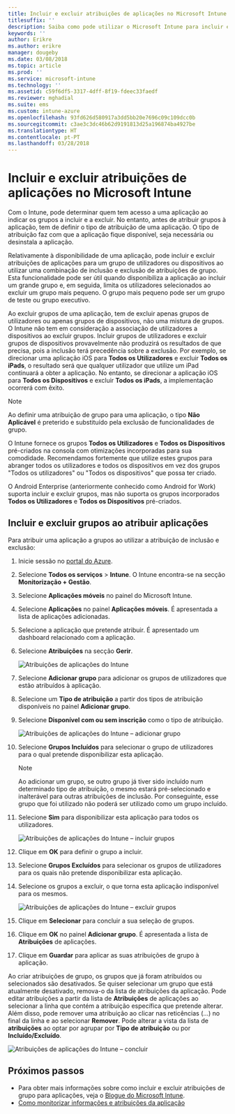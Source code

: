 ```yaml
---
title: Incluir e excluir atribuições de aplicações no Microsoft Intune
titlesuffix: ''
description: Saiba como pode utilizar o Microsoft Intune para incluir e excluir atribuições de aplicações.
keywords: ''
author: Erikre
ms.author: erikre
manager: dougeby
ms.date: 03/08/2018
ms.topic: article
ms.prod: ''
ms.service: microsoft-intune
ms.technology: ''
ms.assetid: c59f6df5-3317-4dff-8f19-fdeec33faedf
ms.reviewer: mghadial
ms.suite: ems
ms.custom: intune-azure
ms.openlocfilehash: 93fd626d580917a3dd5bb20e7696c09c109dcc0b
ms.sourcegitcommit: c3ae3c3dc46b62d9191813d25a196874ba4927be
ms.translationtype: HT
ms.contentlocale: pt-PT
ms.lasthandoff: 03/28/2018
---
```

# <a name="include-and-exclude-app-assignments-in-microsoft-intune"></a>Incluir e excluir atribuições de aplicações no Microsoft Intune

Com o Intune, pode determinar quem tem acesso a uma aplicação ao indicar os grupos a incluir e a excluir. No entanto, antes de atribuir grupos à aplicação, tem de definir o tipo de atribuição de uma aplicação. O tipo de atribuição faz com que a aplicação fique disponível, seja necessária ou desinstala a aplicação. 

Relativamente à disponibilidade de uma aplicação, pode incluir e excluir atribuições de aplicações para um grupo de utilizadores ou dispositivos ao utilizar uma combinação de inclusão e exclusão de atribuições de grupo. Esta funcionalidade pode ser útil quando disponibiliza a aplicação ao incluir um grande grupo e, em seguida, limita os utilizadores selecionados ao excluir um grupo mais pequeno. O grupo mais pequeno pode ser um grupo de teste ou grupo executivo. 

Ao excluir grupos de uma aplicação, tem de excluir apenas grupos de utilizadores ou apenas grupos de dispositivos, não uma mistura de grupos. O Intune não tem em consideração a associação de utilizadores a dispositivos ao excluir grupos. Incluir grupos de utilizadores e excluir grupos de dispositivos provavelmente não produzirá os resultados de que precisa, pois a inclusão terá precedência sobre a exclusão. Por exemplo, se direcionar uma aplicação iOS para **Todos os Utilizadores** e excluir **Todos os iPads**, o resultado será que qualquer utilizador que utilize um iPad continuará a obter a aplicação. No entanto, se direcionar a aplicação iOS para **Todos os Dispositivos** e excluir **Todos os iPads**, a implementação ocorrerá com êxito.  

>[!NOTE]
>Ao definir uma atribuição de grupo para uma aplicação, o tipo **Não Aplicável** é preterido e substituído pela exclusão de funcionalidades de grupo. 
>
>O Intune fornece os grupos **Todos os Utilizadores** e **Todos os Dispositivos** pré-criados na consola com otimizações incorporadas para sua comodidade. Recomendamos fortemente que utilize estes grupos para abranger todos os utilizadores e todos os dispositivos em vez dos grupos "Todos os utilizadores" ou "Todos os dispositivos" que possa ter criado.  
>
>O Android Enterprise (anteriormente conhecido como Android for Work) suporta incluir e excluir grupos, mas não suporta os grupos incorporados **Todos os Utilizadores** e **Todos os Dispositivos** pré-criados.

## <a name="including-and-excluding-groups-when-assigning-apps"></a>Incluir e excluir grupos ao atribuir aplicações 
Para atribuir uma aplicação a grupos ao utilizar a atribuição de inclusão e exclusão:
1. Inicie sessão no [portal do Azure](https://portal.azure.com).
2. Selecione **Todos os serviços** > **Intune**. O Intune encontra-se na secção **Monitorização + Gestão**.
3. Selecione **Aplicações móveis** no painel do Microsoft Intune.
4. Selecione **Aplicações** no painel **Aplicações móveis**. É apresentada a lista de aplicações adicionadas.
5. Selecione a aplicação que pretende atribuir. É apresentado um dashboard relacionado com a aplicação. 
6. Selecione **Atribuições** na secção **Gerir**. 

    ![Atribuições de aplicações do Intune](./media/apps-inc-exl-01.png)
7. Selecione **Adicionar grupo** para adicionar os grupos de utilizadores que estão atribuídos à aplicação. 
8. Selecione um **Tipo de atribuição** a partir dos tipos de atribuição disponíveis no painel **Adicionar grupo**.
9. Selecione **Disponível com ou sem inscrição** como o tipo de atribuição.

    ![Atribuições de aplicações do Intune – adicionar grupo](./media/apps-inc-exl-02.png)
10. Selecione **Grupos Incluídos** para selecionar o grupo de utilizadores para o qual pretende disponibilizar esta aplicação.

    >[!NOTE]
    >Ao adicionar um grupo, se outro grupo já tiver sido incluído num determinado tipo de atribuição, o mesmo estará pré-selecionado e inalterável para outras atribuições de inclusão. Por conseguinte, esse grupo que foi utilizado não poderá ser utilizado como um grupo incluído.

11. Selecione **Sim** para disponibilizar esta aplicação para todos os utilizadores.

    ![Atribuições de aplicações do Intune – incluir grupos](./media/apps-inc-exl-03.png)
12. Clique em **OK** para definir o grupo a incluir.
13. Selecione **Grupos Excluídos** para selecionar os grupos de utilizadores para os quais não pretende disponibilizar esta aplicação. 
14. Selecione os grupos a excluir, o que torna esta aplicação indisponível para os mesmos.

    ![Atribuições de aplicações do Intune – excluir grupos](./media/apps-inc-exl-04.png)
15. Clique em **Selecionar** para concluir a sua seleção de grupos.
16. Clique em **OK** no painel **Adicionar grupo**. É apresentada a lista de **Atribuições** de aplicações.
17. Clique em **Guardar** para aplicar as suas atribuições de grupo à aplicação.

Ao criar atribuições de grupo, os grupos que já foram atribuídos ou selecionados são desativados. Se quiser selecionar um grupo que está atualmente desativado, remova-o da lista de atribuições da aplicação. Pode editar atribuições a partir da lista de **Atribuições** de aplicações ao selecionar a linha que contém a atribuição específica que pretende alterar. Além disso, pode remover uma atribuição ao clicar nas reticências (...) no final da linha e ao selecionar **Remover**. Pode alterar a vista da lista de **atribuições** ao optar por agrupar por **Tipo de atribuição** ou por **Incluído/Excluído**.

![Atribuições de aplicações do Intune – concluir](./media/apps-inc-exl-05.png)

## <a name="next-steps"></a>Próximos passos

- Para obter mais informações sobre como incluir e excluir atribuições de grupo para aplicações, veja o [Blogue do Microsoft Intune](https://aka.ms/new_app_assignment_process).
- [Como monitorizar informações e atribuições da aplicação](apps-monitor.md)
